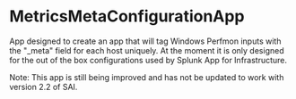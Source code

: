 # MetricsMetaConfigurationApp
 App designed to create an app that will tag Windows Perfmon inputs with the "_meta" field for each host uniquely. At the moment it is only designed for the out of the box configurations used by Splunk App for Infrastructure.

Note: This app is still being improved and has not be updated to work with version 2.2 of SAI.
